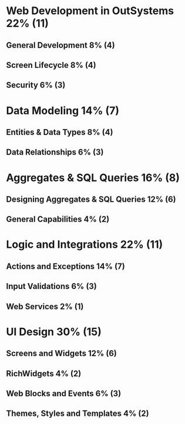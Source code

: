 # Web Development in OutSystems 22% (11)
## General Development 8% (4)
## Screen Lifecycle 8% (4)
## Security 6% (3)
# Data Modeling 14% (7)
## Entities & Data Types 8% (4)
## Data Relationships 6% (3)
# Aggregates & SQL Queries 16% (8)
## Designing Aggregates & SQL Queries 12% (6)
## General Capabilities 4% (2)
# Logic and Integrations 22% (11)
## Actions and Exceptions 14% (7)
## Input Validations 6% (3)
## Web Services 2% (1)
# UI Design 30% (15)
## Screens and Widgets 12% (6)
## RichWidgets 4% (2)
## Web Blocks and Events 6% (3)
## Themes, Styles and Templates 4% (2)
